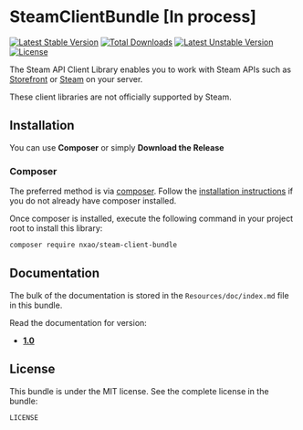 # SteamClientBundle [In process]
[![Latest Stable Version](https://poser.pugx.org/nxao/steam-client-bundle/v/stable)](https://packagist.org/packages/nxao/steam-client-bundle)
[![Total Downloads](https://poser.pugx.org/nxao/steam-client-bundle/downloads)](https://packagist.org/packages/nxao/steam-client-bundle)
[![Latest Unstable Version](https://poser.pugx.org/nxao/steam-client-bundle/v/unstable)](https://packagist.org/packages/nxao/steam-client-bundle)
[![License](https://poser.pugx.org/nxao/steam-client-bundle/license)](https://packagist.org/packages/nxao/steam-client-bundle)

The Steam API Client Library enables you to work with Steam APIs such as [Storefront](https://wiki.teamfortress.com/wiki/User:RJackson/StorefrontAPI) or [Steam](https://steamcommunity.com/dev) on your server.

These client libraries are not officially supported by Steam.

## Installation ##

You can use **Composer** or simply **Download the Release**

### Composer

The preferred method is via [composer](https://getcomposer.org/). 
Follow the [installation instructions](https://getcomposer.org/doc/00-intro.md) 
if you do not already have composer installed.

Once composer is installed, execute the following command in your project root to install this library:

```sh
composer require nxao/steam-client-bundle
```

Documentation
-------------

The bulk of the documentation is stored in the `Resources/doc/index.md` file in this bundle. 

Read the documentation for version:

* [__1.0__](Resources/doc/index.md)

License
-------

This bundle is under the MIT license. See the complete license in the bundle:

    LICENSE
